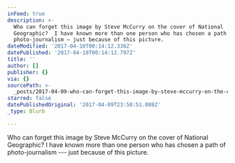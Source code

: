 ```yaml
---
inFeed: true
description: >-
  Who can forget this image by Steve McCurry on the cover of National
  Geographic?  I have known more than one person who has chosen a path of
  photo-journalism — just because of this picture.
dateModified: '2017-04-10T00:14:12.336Z'
datePublished: '2017-04-10T00:14:12.797Z'
title: ''
author: []
publisher: {}
via: {}
sourcePath: >-
  _posts/2017-04-09-who-can-forget-this-image-by-steve-mccurry-on-the-cover-of-n.md
starred: false
datePublishedOriginal: '2017-04-09T23:50:51.088Z'
_type: Blurb

---
```

Who can forget this image by Steve McCurry on the cover of National Geographic? I have known more than one person who has chosen a path of photo-journalism --- just because of this picture.